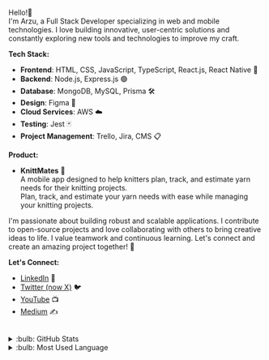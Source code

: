 Hello!👋  
I'm Arzu, a Full Stack Developer specializing in web and mobile technologies. I love building innovative, user-centric solutions and constantly exploring new tools and technologies to improve my craft.

**Tech Stack:**
 
- **Frontend**: HTML, CSS, JavaScript, TypeScript, React.js, React Native 📱
- **Backend**: Node.js, Express.js 🟢
- **Database**: MongoDB, MySQL, Prisma 🛠️
- **Design**: Figma 🎨
- **Cloud Services**: AWS ☁️
- **Testing**: Jest 🃏
- **Project Management**: Trello, Jira, CMS 📋

**Product:**

- **KnittMates** 🧶  
A mobile app designed to help knitters plan, track, and estimate yarn needs for their knitting projects.   
Plan, track, and estimate your yarn needs with ease while managing your knitting projects.  

I'm passionate about building robust and scalable applications. I contribute to open-source projects and love collaborating with others to bring creative ideas to life. I value teamwork and continuous learning. Let's connect and create an amazing project together! 🚀

**Let's Connect:**

- [LinkedIn](https://www.linkedin.com/in/arzucaner/) 💼  
- [Twitter (now X)](https://x.com/arz_ugny) 🐦  
- [YouTube](https://www.youtube.com/channel/UCsK0v6RouRYb5I1Ny8flrOg) 📺  
- [Medium](https://arzugny.medium.com/) ✍️

  
<br />

<details>
<summary>:bulb: GitHub Stats</summary>
<img src="https://github-readme-stats.vercel.app/api?username=arzucaner&show_icons=true&theme=dracula">
</details>
 
<details>
<summary>:bulb: Most Used Language</summary>
<img src="https://github-readme-stats.vercel.app/api/top-langs/?username=arzucaner&layout=compact">
</details>
